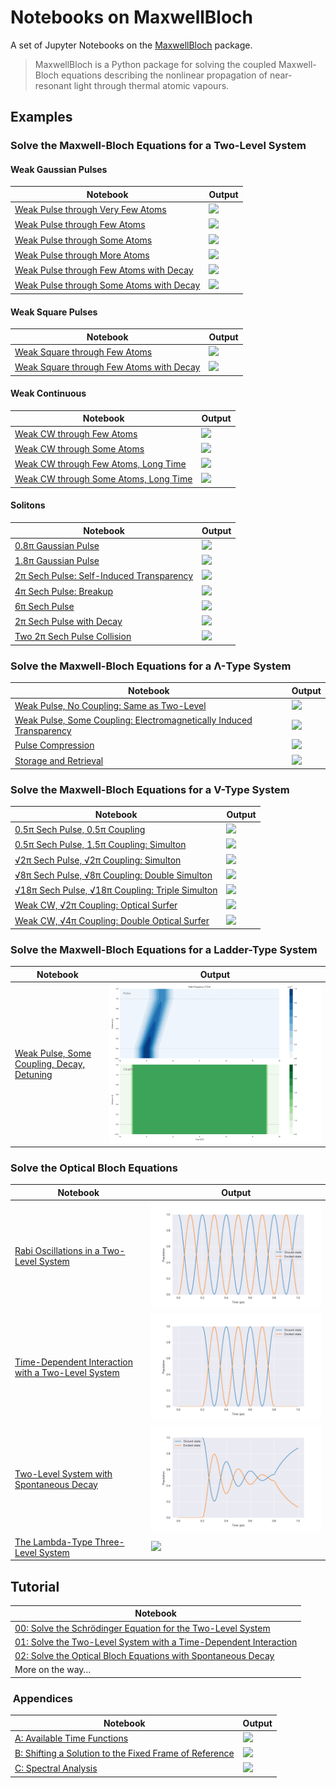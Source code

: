 # Notebooks on MaxwellBloch

A set of Jupyter Notebooks on the [MaxwellBloch](https://github.com/tommyogden/maxwellbloch/) package.

> MaxwellBloch is a Python package for solving the coupled Maxwell-Bloch
> equations describing the nonlinear propagation of near-resonant light through
> thermal atomic vapours.

## Examples

### Solve the Maxwell-Bloch Equations for a Two-Level System

#### Weak Gaussian Pulses

| Notebook | Output |
| --- | --- |
| [Weak Pulse through Very Few Atoms][wpvfa] | ![](examples/images/mb-solve-two-weak-pulse-very-few-atoms.png)
| [Weak Pulse through Few Atoms][wpfa] | ![](examples/images/mb-solve-two-weak-pulse-few-atoms.png)
| [Weak Pulse through Some Atoms][wpsa] | ![](examples/images/mb-solve-two-weak-pulse-some-atoms.png) |
| [Weak Pulse through More Atoms][wpma] | ![](examples/images/mb-solve-two-weak-pulse-more-atoms.png) |
| [Weak Pulse through Few Atoms with Decay][wpfad] | ![](examples/images/mb-solve-two-weak-pulse-few-atoms-decay.png) |
| [Weak Pulse through Some Atoms with Decay][wpsad] | ![](examples/images/mb-solve-two-weak-pulse-some-atoms-decay.png) |

#### Weak Square Pulses

| Notebook | Output |
| --- | --- |
| [Weak Square through Few Atoms][wsfa] | ![][wsfa-image] |
| [Weak Square through Few Atoms with Decay][wsfad] | ![][wsfad-image] |

<!-- | [Weak Pulse through Few Atoms with Decay, More Time Steps][wpsadt] | ![](examples/images/mb-solve-two-weak-pulse-few-atoms-decay-more-tsteps-spectral.png) | -->

#### Weak Continuous

| Notebook | Output |
| --- | --- |
| [Weak CW through Few Atoms][wcfad] | ![][wcfad-image] |
| [Weak CW through Some Atoms][wcsad] | ![][wcsad-image] |
| [Weak CW through Few Atoms, Long Time][wcfadl] | ![][wcfadl-image] |
| [Weak CW through Some Atoms, Long Time][wcsadl] | ![][wcsadl-image] |

[wcfad]: examples/mb-solve-two-weak-cw-few-atoms-decay.ipynb
[wcfad-image]: examples/images/mb-solve-two-weak-cw-few-atoms-decay.png
[wcsad]: examples/mb-solve-two-weak-cw-some-atoms-decay.ipynb
[wcsad-image]: examples/images/mb-solve-two-weak-cw-some-atoms-decay.png

[wcfadl]: examples/mb-solve-two-weak-cw-few-atoms-decay-long.ipynb
[wcfadl-image]: examples/images/mb-solve-two-weak-cw-few-atoms-decay-long.png
[wcsadl]: examples/mb-solve-two-weak-cw-some-atoms-decay-long.ipynb
[wcsadl-image]: examples/images/mb-solve-two-weak-cw-some-atoms-decay-long.png

#### Solitons

| Notebook | Output |
| --- | --- |
| [0.8π Gaussian Pulse][gaus-0.8] | ![][gaus-0.8-png] |
| [1.8π Gaussian Pulse][gaus-1.8] | ![][gaus-1.8-png] |
| [2π Sech Pulse: Self-Induced Transparency][sech-2] | ![][sech-2-png] |
| [4π Sech Pulse: Breakup][sech-4] | ![][sech-4-png] |
| [6π Sech Pulse][sech-6] | ![][sech-6-png] |
| [2π Sech Pulse with Decay][sech-2d] | ![][sech-2d-png] |
| [Two 2π Sech Pulse Collision][sech-2c] | ![][sech-2c-png] |

[gaus-0.8]: examples/mb-solve-two-gaussian-0.8pi.ipynb
[gaus-0.8-png]: examples/images/mb-solve-two-gaussian-0.8pi.png
[gaus-1.8]: examples/mb-solve-two-gaussian-1.8pi.ipynb
[gaus-1.8-png]: examples/images/mb-solve-two-gaussian-1.8pi.png

[sech-2]: examples/mb-solve-two-sech-2pi.ipynb
[sech-2-png]: examples/images/mb-solve-two-sech-2pi.png
[sech-4]: examples/mb-solve-two-sech-4pi.ipynb
[sech-4-png]: examples/images/mb-solve-two-sech-4pi.png
[sech-6]: examples/mb-solve-two-sech-6pi.ipynb
[sech-6-png]: examples/images/mb-solve-two-sech-6pi.png

[sech-2d]: examples/mb-solve-two-sech-2pi-narrower-even-more-atoms-decay.ipynb
[sech-2d-png]: examples/images/mb-solve-two-sech-2pi-narrower-even-more-atoms-decay.png
[sech-2c]: examples/mb-solve-two-sech-2pi-collision.ipynb
[sech-2c-png]: examples/images/mb-solve-two-sech-2pi-collision.png

### Solve the Maxwell-Bloch Equations for a Λ-Type System

| Notebook | Output |
| --- | --- |
| [Weak Pulse, No Coupling: Same as Two-Level][wpnc] | ![](examples/images/mb-solve-lambda-weak-pulse-more-atoms-no-coupling.png) |
| [Weak Pulse, Some Coupling: Electromagnetically Induced Transparency][wpsc] | ![](examples/images/mb-solve-lambda-weak-pulse-more-atoms-some-coupling.png) |
| [Pulse Compression][pc] | ![](examples/images/mb-solve-lambda-weak-pulse-cloud-atoms-some-coupling.png) |
| [Storage and Retrieval][store] | ![](examples/images/mb-solve-lambda-weak-pulse-cloud-atoms-some-coupling-store.png) |

### Solve the Maxwell-Bloch Equations for a V-Type System

| Notebook | Output |
| --- | --- |
| [0.5π Sech Pulse, 0.5π Coupling][vsech-0.5-0.5] | ![](examples/images/mb-solve-vee-sech-0.5pi-0.5pi_1.png) |
| [0.5π Sech Pulse, 1.5π Coupling: Simulton][vsech-0.5-1.5] | ![](examples/images/mb-solve-vee-sech-0.5pi-1.5pi_1.png) |
| [√2π Sech Pulse, √2π Coupling: Simulton][vsech-1.41-1.41] | ![](examples/images/mb-solve-vee-sech-1.41pi-1.41pi_1.png) |
| [√8π Sech Pulse, √8π Coupling: Double Simulton][vsech-2.83-2.83] | ![](examples/images/mb-solve-vee-sech-2.83pi-2.83pi_1.png) |
| [√18π Sech Pulse, √18π Coupling: Triple Simulton][vsech-r18-r18] | ![](examples/images/mb-solve-vee-sech-root18pi-root18pi_1.png) |
| [Weak CW, √2π Coupling: Optical Surfer][v-wc-sech2] | ![](examples/images/mb-solve-vee-weak-cw-sech-2pi_1.png) |
| [Weak CW, √4π Coupling: Double Optical Surfer][v-wc-sech4] | ![](examples/images/mb-solve-vee-weak-cw-sech-4pi_1.png) |

<!--| [0.5π Sech Pulse, No Coupling][vsech-0.5] | ![](examples/images/mb-solve-vee-sech-0.5pi_1.png) |-->
<!--| [2.0π Sech Pulse, No Coupling][vsech-2] | ![](examples/images/mb-solve-vee-sech-2pi_1.png) |-->

### Solve the Maxwell-Bloch Equations for a Ladder-Type System

| Notebook | Output |
| --- | --- |
| [Weak Pulse, Some Coupling, Decay, Detuning][ladder-wpsc] | ![](examples/images/mb-solve-ladder-weak-pulse-more-atoms-some-coupling-decay.png) |

[ladder-wpsc]: examples/mb-solve-ladder-weak-pulse-more-atoms-some-coupling-decay.ipynb

### Solve the Optical Bloch Equations

| Notebook | Output |
| --- | --- |
| [Rabi Oscillations in a Two-Level System][03] | ![](examples/images/ob-solve-two-rabi-oscillations.png) |
| [Time-Dependent Interaction with a Two-Level System][04] | ![](examples/images/ob-solve-two-tfunc-square.png) |
| [Two-Level System with Spontaneous Decay][05] | ![](examples/images/ob-solve-two-tfunc-square-decay.png) |
| [The Lambda-Type Three-Level System][06] | ![](examples/images/ob-solve-lamda-on-resonance.png) |

## Tutorial

| Notebook |
| --- |
| [00: Solve the Schrödinger Equation for the Two-Level System][00] |
| [01: Solve the Two-Level System with a Time-Dependent Interaction][01] |
| [02: Solve the Optical Bloch Equations with Spontaneous Decay][02] |
| More on the way…

###  Appendices

| Notebook | Output |
| --- | --- |
| [A: Available Time Functions][A] | ![](appendices/images/A-available-time-functions.png) |
| [B: Shifting a Solution to the Fixed Frame of Reference][B] | ![](appendices/images/mb-solve-fixed-frame.png) |
| [C: Spectral Analysis][C] | ![](appendices/images/C-spectral-analysis.png)

<!-- Links -->

[00]: tutorial/00-solve-the-schroedinger-equation-for-the-two-level-system.ipynb
[01]: tutorial/01-solve-the-two-level-system-with-time-dependent-interaction.ipynb
[02]: tutorial/02-solving-the-optical-bloch-equations.ipynb

<!--OB Solve-->

[03]: examples/ob-solve-two-rabi-oscillations.ipynb
[04]: examples/ob-solve-two-tfunc-square.ipynb
[05]: examples/ob-solve-two-tfunc-square-decay.ipynb

[06]: examples/ob-solve-lamda-on-resonance.ipynb

<!--Two-level-->
<!-- Pulses -->

[wpvfa]: examples/mb-solve-two-weak-pulse-very-few-atoms.ipynb
[wpfa]: examples/mb-solve-two-weak-pulse-few-atoms.ipynb
[wpsa]: examples/mb-solve-two-weak-pulse-some-atoms.ipynb
[wpma]: examples/mb-solve-two-weak-pulse-more-atoms.ipynb
[wpfad]: examples/mb-solve-two-weak-pulse-few-atoms-decay.ipynb
[wpsad]: examples/mb-solve-two-weak-pulse-some-atoms-decay.ipynb
[wpsadt]: examples/mb-solve-two-weak-pulse-few-atoms-decay-more-tsteps.ipynb

[wsfa]: examples/mb-solve-two-weak-square-few-atoms.ipynb
[wsfa-image]: examples/images/mb-solve-two-weak-square-few-atoms.png
[wsfad]: examples/mb-solve-two-weak-square-few-atoms-decay.ipynb
[wsfad-image]: examples/images/mb-solve-two-weak-square-few-atoms-decay.png


<!-- Continuous -->




<!--Lambda-->

[wpnc]: examples/mb-solve-lambda-weak-pulse-more-atoms-no-coupling.ipynb
[wpsc]: examples/mb-solve-lambda-weak-pulse-more-atoms-some-coupling.ipynb
[pc]: examples/mb-solve-lambda-weak-pulse-cloud-atoms-some-coupling.ipynb
[store]: examples/mb-solve-lambda-weak-pulse-cloud-atoms-some-coupling-store.ipynb

<!--Vee-->
<!--[vsech-0.5]: examples/mb-solve-vee-sech-0.5pi.ipynb-->
<!--[vsech-2]: examples/mb-solve-vee-sech-2pi.ipynb-->

[vsech-0.5-0.5]: examples/mb-solve-vee-sech-0.5pi-0.5pi.ipynb
[vsech-0.5-1.5]: examples/mb-solve-vee-sech-0.5pi-1.5pi.ipynb
[vsech-1.41-1.41]: examples/mb-solve-vee-sech-1.41pi-1.41pi.ipynb
[vsech-2.83-2.83]: examples/mb-solve-vee-sech-2.83pi-2.83pi.ipynb
[vsech-r18-r18]: examples/mb-solve-vee-sech-root18pi-root18pi.ipynb
[v-wc-sech2]: examples/mb-solve-vee-weak-cw-sech-2pi.ipynb
[v-wc-sech4]: examples/mb-solve-vee-weak-cw-sech-4pi.ipynb

[A]: appendices/A-available-time-functions.ipynb
[B]: appendices/B-mb-solve-fixed-frame.ipynb
[C]: appendices/C-spectral-analysis.ipynb

<!-- [B]: B-loading-from-json-and-saving-qu.ipynb -->

[ff]: https://www.ffmpeg.org/
